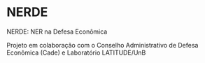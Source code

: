 # NERDE

NERDE: NER na Defesa Econômica

Projeto em colaboração com o Conselho Administrativo de Defesa Econômica (Cade) e Laboratório LATITUDE/UnB
